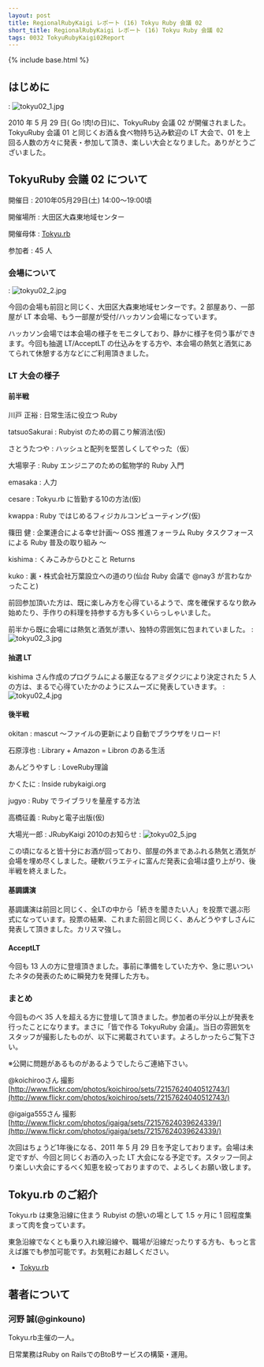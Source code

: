 ```yaml
---
layout: post
title: RegionalRubyKaigi レポート (16) Tokyu Ruby 会議 02
short_title: RegionalRubyKaigi レポート (16) Tokyu Ruby 会議 02
tags: 0032 TokyuRubyKaigi02Report
---
```

{% include base.html %}


## はじめに
: ![tokyu02_1.jpg]({{site.baseurl}}/images/0032-TokyuRubyKaigi02Report/tokyu02_1.jpg)

2010 年 5 月 29 日( Go !肉!の日)に、TokyuRuby 会議 02 が開催されました。TokyuRuby 会議 01 と同じくお酒＆食べ物持ち込み歓迎の LT 大会で、01 を上回る人数の方々に発表・参加して頂き、楽しい大会となりました。ありがとうございました。

## TokyuRuby 会議 02 について

開催日
: 2010年05月29日(土) 14:00〜19:00頃

開催場所
: 大田区大森東地域センター

開催母体
: [Tokyu.rb](http://qwik.jp/tokyurb)

参加者
:  45 人

### 会場について
: ![tokyu02_2.jpg]({{site.baseurl}}/images/0032-TokyuRubyKaigi02Report/tokyu02_2.jpg)

今回の会場も前回と同じく、大田区大森東地域センターです。2 部屋あり、一部屋が LT 本会場、もう一部屋が受付/ハッカソン会場になっています。

ハッカソン会場では本会場の様子をモニタしており、静かに様子を伺う事ができます。今回も抽選 LT/AcceptLT の仕込みをする方や、本会場の熱気と酒気にあてられて休憩する方などにご利用頂きました。

### LT 大会の様子

#### 前半戦

川戸 正裕
: 日常生活に役立つ Ruby

tatsuoSakurai
:  Rubyist のための肩こり解消法(仮)

さとうたつや
:   ハッシュと配列を堅苦しくしてやった（仮）

大場寧子
:  Ruby エンジニアのための鉱物学的 Ruby 入門

emasaka
:   人力

cesare
:   Tokyu.rb に皆勤する10の方法(仮)

kwappa
:  Ruby ではじめるフィジカルコンピューティング(仮)

篠田 健
:  企業連合による幸せ計画〜 OSS 推進フォーラム Ruby タスクフォースによる Ruby 普及の取り組み 〜

kishima
:  くみこみからひとこと Returns

kuko
:  裏・株式会社万葉設立への道のり(仙台 Ruby 会議で @nay3 が言わなかったこと)

前回参加頂いた方は、既に楽しみ方を心得ているようで、席を確保するなり飲み始めたり、手作りの料理を持参する方も多くいらっしゃいました。

前半から既に会場には熱気と酒気が漂い、独特の雰囲気に包まれていました。
: ![tokyu02_3.jpg]({{site.baseurl}}/images/0032-TokyuRubyKaigi02Report/tokyu02_3.jpg)

#### 抽選 LT

kishima さん作成のプログラムによる厳正なるアミダクジにより決定された 5 人の方は、まるで心得ていたかのようにスムーズに発表していきます。
: ![tokyu02_4.jpg]({{site.baseurl}}/images/0032-TokyuRubyKaigi02Report/tokyu02_4.jpg)

#### 後半戦

okitan
:  mascut 〜ファイルの更新により自動でブラウザをリロード!

石原淳也
:  Library + Amazon = Libron のある生活

あんどうやすし
:  LoveRuby理論

かくたに
:  Inside rubykaigi.org

jugyo
:  Ruby でライブラリを量産する方法

高橋征義
:  Rubyと電子出版(仮)

大場光一郎
:  JRubyKaigi 2010のお知らせ
: ![tokyu02_5.jpg]({{site.baseurl}}/images/0032-TokyuRubyKaigi02Report/tokyu02_5.jpg)

この頃になると皆十分にお酒が回っており、部屋の外まであふれる熱気と酒気が会場を埋め尽くしました。硬軟バラエティに富んだ発表に会場は盛り上がり、後半戦を終えました。

#### 基調講演

基調講演は前回と同じく、全LTの中から「続きを聞きたい人」を投票で選ぶ形式になっています。投票の結果、これまた前回と同じく、あんどうやすしさんに発表して頂きました。カリスマ強し。

#### AcceptLT

今回も 13 人の方に登壇頂きました。事前に準備をしていた方や、急に思いついたネタの発表のために瞬発力を発揮した方も。

### まとめ

今回ものべ 35 人を超える方に登壇して頂きました。参加者の半分以上が発表を行ったことになります。まさに「皆で作る TokyuRuby 会議」。当日の雰囲気をスタッフが撮影したものが、以下に掲載されています。よろしかったらご覧下さい。

※公開に問題があるものがあるようでしたらご連絡下さい。

@koichirooさん 撮影
[http://www.flickr.com/photos/koichiroo/sets/72157624040512743/](http://www.flickr.com/photos/koichiroo/sets/72157624040512743/) 

@igaiga555さん 撮影
[http://www.flickr.com/photos/igaiga/sets/72157624039624339/](http://www.flickr.com/photos/igaiga/sets/72157624039624339/)

次回はちょうど1年後になる、2011 年 5 月 29 日を予定しております。会場は未定ですが、今回と同じくお酒の入った LT 大会になる予定です。スタッフ一同より楽しい大会にするべく知恵を絞っておりますので、よろしくお願い致します。

## Tokyu.rb のご紹介

Tokyu.rb は東急沿線に住まう Rubyist の憩いの場として 1.5 ヶ月に 1 回程度集まって肉を食っています。

東急沿線でなくとも乗り入れ線沿線や、職場が沿線だったりする方も、もっと言えば誰でも参加可能です。お気軽にお越しください。

* [Tokyu.rb](http://qwik.jp/tokyurb)


## 著者について

### 河野 誠(@ginkouno)

Tokyu.rb主催の一人。

日常業務はRuby on RailsでのBtoBサービスの構築・運用。



